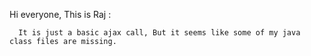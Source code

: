 Hi everyone, This is Raj :
      
      It is just a basic ajax call, But it seems like some of my java class files are missing.

